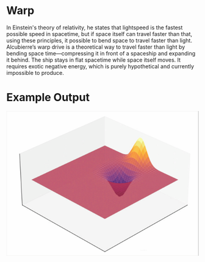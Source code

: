 # Warp

In Einstein's theory of relativity, he states that lightspeed is the fastest possible speed in spacetime, but if space itself can travel faster than that, using these principles, it possible to bend space to travel faster than light. Alcubierre’s warp drive is a theoretical way to travel faster than light by bending space time—compressing it in front of a spaceship and expanding it behind. The ship stays in flat spacetime while space itself moves. It requires exotic negative energy, which is purely hypothetical and currently impossible to produce.

# Example Output

![Warp-Drive](https://github.com/akid12345/Warp/blob/main/warpdrive.gif)
